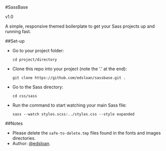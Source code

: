 #SassBase

v1.0

A simple, responsive themed boilerplate to get your Sass projects up and running fast.

##Set-up

-  Go to your project folder: 
   
   `cd project/directory`
-  Clone this repo into your project (note the '.' at the end):

   `git clone https://github.com/edsloan/sassbase.git .`
-  Go to the Sass directory:

   `cd css/sass`
-  Run the command to start watching your main Sass file:

   `sass --watch styles.scss:../styles.css --style expanded`

##Notes

-  Please delete the `safe-to-delete.tmp` files found in the fonts and images directories.
-  Author: [@edsloan](https://twitter.com/edsloandev).

